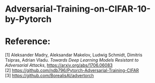 # Adversarial-Training-on-CIFAR-10-by-Pytorch
# Reference:
[1] Aleksander Madry, Aleksandar Makelov, Ludwig Schmidt, Dimitris Tsipras, Adrian Vladu. *Towards Deep Learning Models Resistant to Adversarial Attacks*, https://arxiv.org/abs/1706.06083 <br />
[2] https://github.com/ndb796/Pytorch-Adversarial-Training-CIFAR <br />
[3] https://github.com/BorealisAI/advertorch
